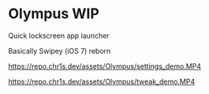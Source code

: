 # Olympus WIP
Quick lockscreen app launcher

Basically Swipey (iOS 7) reborn

https://repo.chr1s.dev/assets/Olympus/settings_demo.MP4


https://repo.chr1s.dev/assets/Olympus/tweak_demo.MP4
